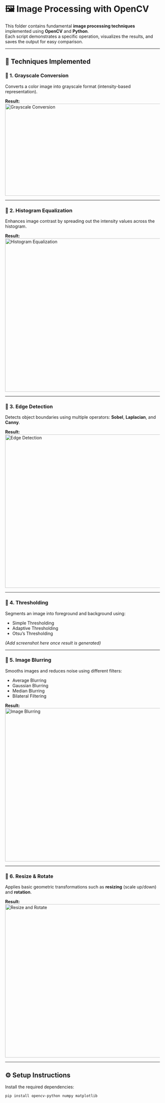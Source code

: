 # 🖼️ Image Processing with OpenCV

This folder contains fundamental **image processing techniques** implemented using **OpenCV** and **Python**.  
Each script demonstrates a specific operation, visualizes the results, and saves the output for easy comparison.

---

## 📂 Techniques Implemented

### 🔹 1. Grayscale Conversion
Converts a color image into grayscale format (intensity-based representation).  

**Result:**  
<img width="800" height="300" alt="Grayscale Conversion" src="https://github.com/user-attachments/assets/89c4019a-3e75-4c39-b890-fe637e68befb" />

---

### 🔹 2. Histogram Equalization
Enhances image contrast by spreading out the intensity values across the histogram.  

**Result:**  
<img width="800" height="500" alt="Histogram Equalization" src="https://github.com/user-attachments/assets/da6d367b-5ce3-4678-8d00-d251e08c9a40" />

---

### 🔹 3. Edge Detection
Detects object boundaries using multiple operators: **Sobel**, **Laplacian**, and **Canny**.  

**Result:**  
<img width="800" height="500" alt="Edge Detection" src="https://github.com/user-attachments/assets/e6d46576-857b-4873-af88-aef6fbc74bc1" />

---

### 🔹 4. Thresholding
Segments an image into foreground and background using:  
- Simple Thresholding  
- Adaptive Thresholding  
- Otsu’s Thresholding  

*(Add screenshot here once result is generated)*  

---

### 🔹 5. Image Blurring
Smooths images and reduces noise using different filters:  
- Average Blurring  
- Gaussian Blurring  
- Median Blurring  
- Bilateral Filtering  

**Result:**  
<img width="800" height="500" alt="Image Blurring" src="https://github.com/user-attachments/assets/f5133b25-c0ed-4f9d-a7ca-83e2970d4221" />

---

### 🔹 6. Resize & Rotate
Applies basic geometric transformations such as **resizing** (scale up/down) and **rotation**.  

**Result:**  
<img width="800" height="500" alt="Resize and Rotate" src="https://github.com/user-attachments/assets/f5dc77a2-86ae-4192-9a63-e818359198cd" />

---

## ⚙️ Setup Instructions

Install the required dependencies:

```bash
pip install opencv-python numpy matplotlib
